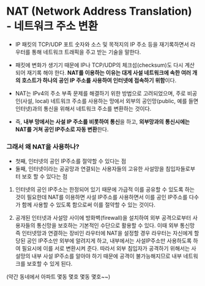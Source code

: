 # NAT (Network Address Translation) - 네트워크 주소 변환

- IP 패킷의 TCP/UDP 포트 숫자와 소스 및 목적지의 IP 주소 등을 재기록하면서 라우터를 통해 네트워크 트래픽을 주고 받는 기술을 말한다.

- 패킷에 변화가 생기기 때문에 IP나 TCP/UDP의 체크섬(checksum)도 다시 계산되어 재기록 해야 한다. **NAT를 이용하는 이유는 대게 사설 네트워크에 속한 여러 개의 호스트가 하나의 공인 IP 주소를 사용하여 인터넷에 접속하기 위함**이다.

- NAT는 IPv4의 주소 부족 문제를 해결하기 위한 방법으로 고려되었으며, 주로 비공인(사설, local) 네트워크 주소를 사용하는 망에서 외부의 공인망(public, 예를 들면 인터넷)과의 통신을 위해서 네트워크 주소를 변환하는 것이다.

- 즉, **내부 망에서는 사설 IP 주소를 비롯하여 통신**을 하고, **외부망과의 통신시에는 NAT를 거쳐 공인 IP주소로 자동 변환**한다.

### 그래서 왜 NAT을 사용하나?
- 첫째, 인터넷의 공인 IP주소를 절약할 수 있다는 점
- 둘째, 인터넷이라는 공공망과 연결되는 사용자들의 고유한 사설망을 침입자들로부터 보호 할 수 있다는 점

1. 인터넷의 공인 IP주소는 한정되어 있기 때문에 가급적 이를 공유할 수 있도록 하는 것이 필요한데 NAT를 이용하면 사설 IP주소를 사용하면서 이를 공인 IP주소를 다수가 함께 사용할 수 있도록 함으로써 이를 절약할 수 있는 것이다.

2. 공개된 인터넷과 사설망 사이에 방화벽(firewall)을 설치하여 외부 공격으로부터 사용자들의 통신망을 보호하는 기본적인 수단으로 활용할 수 있다. 이때 외부 통신망 즉 인터넷망과 연결하는 장비인 라우터에 NAT을 설정할 경우 라우터는 자신에게 할당된 공인 IP주소만 외부에 알려지게 하고, 내부에서는 사설IP주소만 사용하도록 하여 필요시에 이를 서로 변환시켜 준다. 따라서 외부 침입자가 공격하기 위해서는 사설망의 내부 사설 IP주소를 알아야 하기 때문에 공격이 불가능해지므로 내부 네트워크를 보호할 수 있게 된다.

(약간 동네에서 아파트 몇동 몇호 몇동 몇호~~)